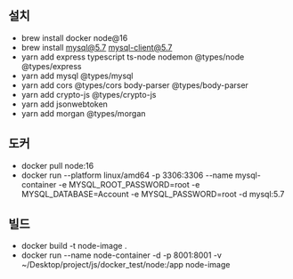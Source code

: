 
## 설치
* brew install docker node@16
* brew install mysql@5.7 mysql-client@5.7
* yarn add express typescript ts-node nodemon @types/node @types/express
* yarn add mysql @types/mysql
* yarn add cors @types/cors body-parser @types/body-parser
* yarn add crypto-js @types/crypto-js
* yarn add jsonwebtoken
* yarn add morgan @types/morgan

## 도커
* docker pull node:16
* docker run --platform linux/amd64 -p 3306:3306 --name mysql-container -e MYSQL_ROOT_PASSWORD=root -e MYSQL_DATABASE=Account -e MYSQL_PASSWORD=root -d mysql:5.7

## 빌드
* docker build -t node-image .
* docker run --name node-container -d -p 8001:8001 -v ~/Desktop/project/js/docker_test/node:/app node-image